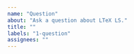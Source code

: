 ```yaml
---
name: "Question"
about: "Ask a question about LTeX LS."
title: ""
labels: "1-question"
assignees: ""
---
```

